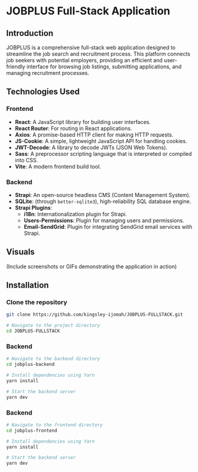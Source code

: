 # JOBPLUS Full-Stack Application

## Introduction
JOBPLUS is a comprehensive full-stack web application designed to streamline the job search and recruitment process. This platform connects job seekers with potential employers, providing an efficient and user-friendly interface for browsing job listings, submitting applications, and managing recruitment processes.

## Technologies Used
### Frontend
- **React**: A JavaScript library for building user interfaces.
- **React Router**: For routing in React applications.
- **Axios**: A promise-based HTTP client for making HTTP requests.
- **JS-Cookie**: A simple, lightweight JavaScript API for handling cookies.
- **JWT-Decode**: A library to decode JWTs (JSON Web Tokens).
- **Sass**: A preprocessor scripting language that is interpreted or compiled into CSS.
- **Vite**: A modern frontend build tool.

### Backend
- **Strapi**: An open-source headless CMS (Content Management System).
- **SQLite**: (through `better-sqlite3`), high-reliability SQL database engine.
- **Strapi Plugins**:
  - **i18n**: Internationalization plugin for Strapi.
  - **Users-Permissions**: Plugin for managing users and permissions.
  - **Email-SendGrid**: Plugin for integrating SendGrid email services with Strapi.

## Visuals
(Include screenshots or GIFs demonstrating the application in action)

## Installation

### Clone the repository
```bash
git clone https://github.com/kingsley-ijomah/JOBPLUS-FULLSTACK.git

# Navigate to the project directory
cd JOBPLUS-FULLSTACK
```

### Backend
```bash
# Navigate to the backend directory
cd jobplus-backend

# Install dependencies using Yarn
yarn install

# Start the backend server
yarn dev
```

### Backend
```bash
# Navigate to the frontend directory
cd jobplus-frontend

# Install dependencies using Yarn
yarn install

# Start the backend server
yarn dev

```
